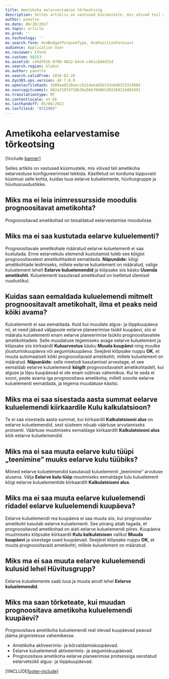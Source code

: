 ```yaml
---
title: Ametikoha eelarvestamise tõrkeotsing
description: Selles artiklis on vastused küsimustele, mis võivad teil ametikoha eelarvestuse konfigureerimisel tekkida. Käsitletud on korduma kippuvaid küsimusi selle kohta, kuidas luua eelarve kuluelemente, hüvitusgruppe ja hüvitusruudustikke.
author: panolte
ms.date: 06/20/2017
ms.topic: article
ms.prod: ''
ms.technology: ''
ms.search.form: HcmBudgetPurposeType, HcmPositionForecast
audience: Application User
ms.reviewer: kfend
ms.custom: 88253
ms.assetid: c44df01b-8700-4022-b4c6-c4b1cb84d31d
ms.search.region: Global
ms.author: panolte
ms.search.validFrom: 2016-02-28
ms.dyn365.ops.version: AX 7.0.0
ms.openlocfilehash: 3d09aa8528eeccb214aea02b333ebd6353314984
ms.sourcegitcommit: 602a319f4720b39a56b7660b530236912d484391
ms.translationtype: MT
ms.contentlocale: et-EE
ms.lasthandoff: 05/06/2022
ms.locfileid: "8722963"
---
```

# <a name="position-budgeting-troubleshooting"></a>Ametikoha eelarvestamise tõrkeotsing

[!include [banner](../includes/banner.md)]

Selles artiklis on vastused küsimustele, mis võivad teil ametikoha eelarvestuse konfigureerimisel tekkida. Käsitletud on korduma kippuvaid küsimusi selle kohta, kuidas luua eelarve kuluelemente, hüvitusgruppe ja hüvitusruudustikke. 

## <a name="why-cant-i-find-the-forecast-position-page-in-human-resources"></a>Miks ma ei leia inimressursside moodulis prognoositavat ametikohta?

Prognoositavad ametikohad on teisaldatud eelarvestamise moodulisse.

## <a name="why-cant-i-delete-a-budget-cost-element"></a>Miks ma ei saa kustutada eelarve kuluelementi?
Prognoositavale ametikohale määratud eelarve kuluelementi ei saa kustutada. Enne eelarvekulu elemendi kustutamist tuleb see kõigist prognoositavatest ametikohtadest eemaldada. **Näpunäide:** kõigi ametikohtade leidmiseks, millele eelarve kuluelement on määratud, valige kuluelement lehelt **Eelarve kuluelemendid** ja klõpsake siis käsku **Uuenda ametikohti**. Kuluelementi kasutavad ametikohad on loetletud ülemisel ruudustikul.

## <a name="how-can-i-remove-a-cost-element-from-multiple-forecast-positions-without-opening-each-one"></a>Kuidas saan eemaldada kuluelemendi mitmelt prognoositavalt ametikohalt, ilma et peaks neid kõiki avama?
Kuluelementi ei saa eemaldada. Kuid kui muudate algus- ja lõppkuupäeva nii, et need jäävad väljapoole eelarve planeerimise tsükli kuupäevi, siis ei määrata kuluelementi enam eelarve planeerimise tsüklis prognoositavatele ametikohtadele. Selle muudatuse tegemiseks avage eelarve kuluelement ja klõpsake siis kiirkaardil **Kuluarvestus** käsku **Muuda kuupäevi** ning muutke jõustumiskuupäeva või aegumiskuupäeva. Seejärel klõpsake nuppu **OK**, et muuta automaatselt kõiki prognoositavaid ametikohti, millele kuluelement on määratud. **Näpunäide:** selle meetodi kasutamisel arvestage, et see eemaldab eelarve kuluelemendi **kõigilt** prognoositavatelt ametikohtadelt, kui alguse ja lõpu kuupäevad ei ole enam sobivas vahemikus. Kui te seda ei soovi, peate avama iga prognoositava ametikoha, millelt soovite eelarve kuluelementi eemaldada, ja tegema muudatuse käsitsi.

## <a name="why-cant-i-enter-an-annual-amount-on-the-cost-calculation-fasttab-for-the-budget-cost-element"></a>Miks ma ei saa sisestada aasta summat eelarve kuluelemendi kiirkaardile Kulu kalkulatsioon?
Te ei saa sisestada aasta summat, kui kiirkaardil **Kalkulatsiooni alus** on eelarve kuluelemendid, sest süsteem nõuab väärtuse arvutamiseks protsenti. Väärtuse muutmiseks eemaldage kiirkaardilt **Kalkulatsiooni alus** kõik eelarve kuluelemendid.

## <a name="why-cant-i-change-the-budget-cost-type-from-earning-to-another-budget-cost-type"></a>Miks ma ei saa muuta eelarve kulu tüüpi „teenimine” muuks eelarve kulu tüübiks?
Mõned eelarve kuluelemendid kasutavad kuluelementi „teenimine” arvutuse alusena. Välja **Eelarve kulu tüüp** muutmiseks eemaldage tulu kuluelement kõigi eelarve kuluelementide kiirkaardilt **Kalkulatsiooni alus**.

## <a name="why-cant-i-change-the-date-on-budget-cost-element-lines-for-a-budget-cost-element"></a>Miks ma ei saa muuta eelarve kuluelemendi ridadel eelarve kuluelemendi kuupäeva?
Eelarve kuluelemendi rea kuupäeva ei saa muuta siis, kui prognoositav ametikoht kasutab eelarve kuluelementi. See piirang aitab tagada, et prognoositavad ametikohad on alati eelarve kuluelemendi piires. Kuupäeva muutmiseks klõpsake kiirkaardil **Kulu kalkulatsioon** valikut **Muuda kuupäevi** ja sisestage uued kuupäevad. Seejärel klõpsake nuppu **OK**, et muuta prognoositavaid ametikohti, millele kuluelement on määratud.

## <a name="why-cant-i-change-the-costs-for-a-budget-cost-element-on-the-compensation-group-page"></a>Miks ma ei saa muuta eelarve kuluelemendi kulusid lehel Hüvitusgrupp?
Eelarve kuluelemente saab luua ja muuta ainult lehel **Eelarve kuluelemendid**.

## <a name="why-do-i-receive-an-error-message-when-i-change-the-dates-for-a-cost-element-on-a-forecast-position"></a>Miks ma saan tõrketeate, kui muudan prognoositava ametikoha kuluelemendi kuupäevi?
Prognoositava ametikoha kuluelemendi real olevad kuupäevad peavad jääma järgmistesse vahemikesse.

-   Ametikoha aktiveerimis- ja kõrvaldamiskuupäevad.
-   Eelarve kuluelemendi aktiveerimis- ja aegumiskuupäevad.
-   Prognoositava ametikoha eelarve planeerimise protsessiga seostatud eelarvetsükli algus- ja lõppkuupäevad.






[!INCLUDE[footer-include](../../includes/footer-banner.md)]
